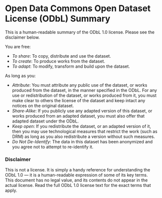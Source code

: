 # Open Data Commons Open Dataset License (ODbL) Summary

This is a human-readable summary of the ODbL 1.0 license. Please see the disclaimer below.

You are free:

* _To share_: To copy, distribute and use the dataset.
* _To create_: To produce works from the dataset.
* _To adapt_: To modify, transform and build upon the dataset.

As long as you:

* _Attribute_: You must attribute any public use of the dataset, or works produced from the dataset, in the manner specified in the ODbL. For any use or redistribution of the dataset, or works produced from it, you must make clear to others the license of the dataset and keep intact any notices on the original dataset.
* _Share-Alike_: If you publicly use any adapted version of this dataset, or works produced from an adapted dataset, you must also offer that adapted dataset under the ODbL.
* _Keep open_: If you redistribute the dataset, or an adapted version of it, then you may use technological measures that restrict the work (such as DRM) as long as you also redistribute a version without such measures.
* _Do Not De-Identify_: The data in this dataset has been anonymized and you agree not to attempt to re-identify it.

### Disclaimer

This is not a license. It is simply a handy reference for understanding the ODbL 1.0 — it is a human-readable expression of some of its key terms. This document has no legal value, and its contents do not appear in the actual license. Read the full ODbL 1.0 license text for the exact terms that apply.
